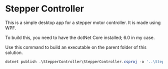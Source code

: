 # Stepper Controller

This is a simple desktop app for a stepper motor controller. It is made using WPF.

To build this, you need to have the dotNet Core installed; 6.0 in my case.

Use this command to build an executable on the parent folder of this solution.

```powershell
dotnet publish .\StepperController\StepperController.csproj -o '..\Stepper Controller'
```